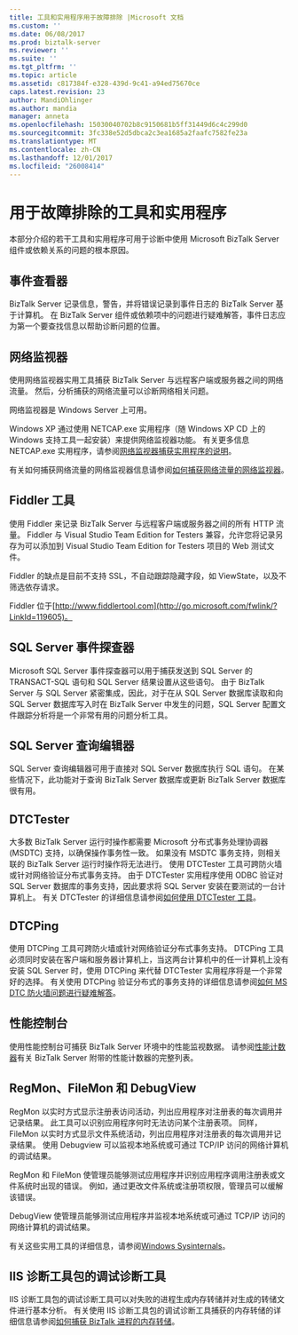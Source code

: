 ```yaml
---
title: 工具和实用程序用于故障排除 |Microsoft 文档
ms.custom: ''
ms.date: 06/08/2017
ms.prod: biztalk-server
ms.reviewer: ''
ms.suite: ''
ms.tgt_pltfrm: ''
ms.topic: article
ms.assetid: c817384f-e328-439d-9c41-a94ed75670ce
caps.latest.revision: 23
author: MandiOhlinger
ms.author: mandia
manager: anneta
ms.openlocfilehash: 15030040702b8c9150681b5ff31449d6c4c299d0
ms.sourcegitcommit: 3fc338e52d5dbca2c3ea1685a2faafc7582fe23a
ms.translationtype: MT
ms.contentlocale: zh-CN
ms.lasthandoff: 12/01/2017
ms.locfileid: "26008414"
---
```

# <a name="tools-and-utilities-to-use-for-troubleshooting"></a>用于故障排除的工具和实用程序
本部分介绍的若干工具和实用程序可用于诊断中使用 Microsoft BizTalk Server 组件或依赖关系的问题的根本原因。  
  
## <a name="event-viewer"></a>事件查看器  
 BizTalk Server 记录信息，警告，并将错误记录到事件日志的 BizTalk Server 基于计算机。 在 BizTalk Server 组件或依赖项中的问题进行疑难解答，事件日志应为第一个要查找信息以帮助诊断问题的位置。 
  
## <a name="network-monitor"></a>网络监视器  
 使用网络监视器实用工具捕获 BizTalk Server 与远程客户端或服务器之间的网络流量。 然后，分析捕获的网络流量可以诊断网络相关问题。  
  
 网络监视器是 Windows Server 上可用。  
  
 Windows XP 通过使用 NETCAP.exe 实用程序（随 Windows XP CD 上的 Windows 支持工具一起安装）来提供网络监视器功能。 有关更多信息 NETCAP.exe 实用程序，请参阅[网络监视器捕获实用程序的说明](http://go.microsoft.com/fwlink/?LinkId=66227)。  
  
 有关如何捕获网络流量的网络监视器信息请参阅[如何捕获网络流量的网络监视器](http://go.microsoft.com/fwlink/?LinkId=66230)。  
  
## <a name="fiddler-tool"></a>Fiddler 工具  
 使用 Fiddler 来记录 BizTalk Server 与远程客户端或服务器之间的所有 HTTP 流量。 Fiddler 与 Visual Studio Team Edition for Testers 兼容，允许您将记录另存为可以添加到 Visual Studio Team Edition for Testers 项目的 Web 测试文件。  
  
 Fiddler 的缺点是目前不支持 SSL，不自动跟踪隐藏字段，如 ViewState，以及不筛选依存请求。  
  
 Fiddler 位于[http://www.fiddlertool.com](http://go.microsoft.com/fwlink/?LinkId=119605)。 
  
## <a name="sql-server-profiler"></a>SQL Server 事件探查器  
 Microsoft SQL Server 事件探查器可以用于捕获发送到 SQL Server 的 TRANSACT-SQL 语句和 SQL Server 结果设置从这些语句。 由于 BizTalk Server 与 SQL Server 紧密集成，因此，对于在从 SQL Server 数据库读取和向 SQL Server 数据库写入时在 BizTalk Server 中发生的问题，SQL Server 配置文件跟踪分析将是一个非常有用的问题分析工具。 
  
## <a name="sql-server-query-editor"></a>SQL Server 查询编辑器  
 SQL Server 查询编辑器可用于直接对 SQL Server 数据库执行 SQL 语句。 在某些情况下，此功能对于查询 BizTalk Server 数据库或更新 BizTalk Server 数据库很有用。 
  
## <a name="dtctester"></a>DTCTester  
 大多数 BizTalk Server 运行时操作都需要 Microsoft 分布式事务处理协调器 (MSDTC) 支持，以确保操作事务性一致。 如果没有 MSDTC 事务支持，则相关联的 BizTalk Server 运行时操作将无法进行。 使用 DTCTester 工具可跨防火墙或针对网络验证分布式事务支持。 由于 DTCTester 实用程序使用 ODBC 验证对 SQL Server 数据库的事务支持，因此要求将 SQL Server 安装在要测试的一台计算机上。 有关 DTCTester 的详细信息请参阅[如何使用 DTCTester 工具](http://support.microsoft.com/kb/293799)。  
  
## <a name="dtcping"></a>DTCPing  
 使用 DTCPing 工具可跨防火墙或针对网络验证分布式事务支持。 DTCPing 工具必须同时安装在客户端和服务器计算机上，当这两台计算机中的任一计算机上没有安装 SQL Server 时，使用 DTCPing 来代替 DTCTester 实用程序将是一个非常好的选择。 有关使用 DTCPing 验证分布式的事务支持的详细信息请参阅[如何 MS DTC 防火墙问题进行疑难解答](https://support.microsoft.com/help/306843/how-to-troubleshoot-ms-dtc-firewall-issues)。  
  
## <a name="performance-console"></a>性能控制台  
 使用性能控制台可捕获 BizTalk Server 环境中的性能监视数据。 请参阅[性能计数器](../core/performance-counters.md)有关 BizTalk Server 附带的性能计数器的完整列表。 
  
## <a name="regmon-filemon-and-debugview"></a>RegMon、FileMon 和 DebugView  
 RegMon 以实时方式显示注册表访问活动，列出应用程序对注册表的每次调用并记录结果。 此工具可以识别应用程序何时无法访问某个注册表项。 同样，FileMon 以实时方式显示文件系统活动，列出应用程序对注册表的每次调用并记录结果。 使用 Debugview 可以监视本地系统或可通过 TCP/IP 访问的网络计算机的调试结果。  
  
 RegMon 和 FileMon 使管理员能够测试应用程序并识别应用程序调用注册表或文件系统时出现的错误。 例如，通过更改文件系统或注册项权限，管理员可以缓解该错误。  
  
 DebugView 使管理员能够测试应用程序并监视本地系统或可通过 TCP/IP 访问的网络计算机的调试结果。  
  
 有关这些实用工具的详细信息，请参阅[Windows Sysinternals](https://docs.microsoft.com/sysinternals/)。 
  
## <a name="debug-diagnostics-tool-of-the-iis-diagnostics-toolkit"></a>IIS 诊断工具包的调试诊断工具  
 IIS 诊断工具包的调试诊断工具可以对失败的进程生成内存转储并对生成的转储文件进行基本分析。 有关使用 IIS 诊断工具包的调试诊断工具捕获的内存转储的详细信息请参阅[如何捕获 BizTalk 进程的内存转储](../core/how-to-capture-a-memory-dump-of-a-biztalk-process.md)。